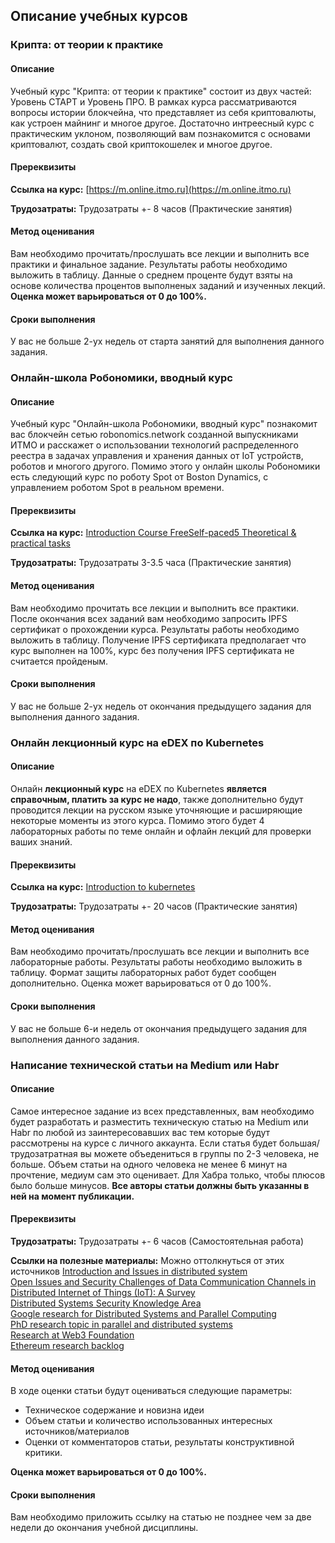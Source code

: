 ## Описание учебных курсов

### Крипта: от теории к практике
#### Описание
Учебный курс "Крипта: от теории к практике" состоит из двух частей: Уровень СТАРТ и Уровень ПРО. В рамках курса рассматриваются вопросы истории блокчейна, что представляет из себя криптовалюты, как устроен майнинг и многое другое.
Достаточно интреесный курс с практическим уклоном, позволяющий вам познакомится с основами криптовалют, создать свой криптокошелек и многое другое.

#### Пререквизиты
**Ссылка на курс:** [https://m.online.itmo.ru](https://m.online.itmo.ru)

**Трудозатраты:** Трудозатраты +- 8 часов (Практические занятия)

#### Метод оценивания
Вам необходимо прочитать/прослушать все лекции и выполнить все практики и финальное задание. Результаты работы необходимо выложить в таблицу. Данные о среднем проценте будут взяты на основе количества процентов выполненых заданий и изученных лекций.
**Оценка может варьироваться от 0 до 100%.**

#### Сроки выполнения
У вас не больше 2-ух недель от старта занятий для выполнения данного задания. 

### Онлайн-школа Робономики, вводный курс
#### Описание
Учебный курс "Онлайн-школа Робономики, вводный курс" познакомит вас блокчейн сетью robonomics.network созданной выпускниками ИТМО и расскажет о использовании технологий распределенного реестра в задачах управления и хранения данных от IoT устройств, роботов и многого другого. Помимо этого у онлайн школы Робономики есть следующий курс по роботу Spot от Boston Dynamics, с управлением роботом Spot в реальном времени.

#### Пререквизиты
**Ссылка на курс:** [Introduction Course FreeSelf-paced5 Theoretical & practical tasks](https://robonomics.academy/online-courses/introduction-course)

**Трудозатраты:**  Трудозатраты 3-3.5 часа (Практические занятия)

#### Метод оценивания
Вам необходимо прочитать все лекции и выполнить все практики. После окончания всех заданий вам необходимо запросить IPFS сертификат о прохождении курса. Результаты работы необходимо выложить в таблицу. Получение IPFS сертификата предполагает что курс выполнен на 100%, курс без получения IPFS сертификата не считается пройденым.

#### Сроки выполнения
У вас не больше 2-ух недель от окончания предыдущего задания для выполнения данного задания. 

### Онлайн лекционный курс на eDEX по Kubernetes
#### Описание
Онлайн **лекционный курс** на eDEX по Kubernetes **является справочным, платить за курс не надо**, также дополнительно будут проводится лекции на русском языке уточняющие и расширяющие некоторые моменты из этого курса. Помимо этого будет 4 лабораторных работы по теме онлайн и офлайн лекций для проверки ваших знаний.
#### Пререквизиты
**Ссылка на курс:** [Introduction to kubernetes](https://www.edx.org/course/introduction-to-kubernetes)

**Трудозатраты:** Трудозатраты +- 20 часов (Практические занятия)

#### Метод оценивания
Вам необходимо прочитать/прослушать все лекции и выполнить все лабораторные работы. Результаты работы необходимо выложить в таблицу. Формат защиты лабораторных работ будет сообщен дополнительно.
Оценка может варьироваться от 0 до 100%.

#### Сроки выполнения
У вас не больше 6-и недель от окончания предыдущего задания для выполнения данного задания. 

### Написание технической статьи на Medium или Habr
#### Описание
Самое интересное задание из всех представленных, вам необходимо будет разработать и разместить техническую статью на Medium или Habr по любой из заинтересовавших вас тем которые будут рассмотрены на курсе с личного аккаунта. Если статья будет большая/трудозатратная вы можете объедениться в группы по 2-3 человека, не больше. Объем статьи на одного человека не менее 6 минут на прочтение, медиум сам это оценивает. Для Хабра только, чтобы плюсов было больше минусов. **Все авторы статьи должны быть указанны в ней на момент публикации.**
#### Пререквизиты
**Трудозатраты:** Трудозатраты +- 6 часов (Самостоятельная работа)

**Ссылки на полезные материалы:** Можно оттолкнуться от этих источников 
[Introduction and Issues in distributed system](https://ds.cs.luc.edu/issues/issues.html)    
[Open Issues and Security Challenges of Data Communication Channels in Distributed Internet of Things (IoT): A Survey](https://www.researchgate.net/publication/322814035_Open_Issues_and_Security_Challenges_of_Data_Communication_Channels_in_Distributed_Internet_of_Things_IoT_A_Survey)   
[Distributed Systems Security Knowledge Area](https://www.cybok.org/media/downloads/Distributed_Systems_Security_issue_1.0.pdf)   
[Google research for Distributed Systems and Parallel Computing](https://research.google/research-areas/distributed-systems-and-parallel-computing/)   
[PhD research topic in parallel and distributed systems](https://phdprojects.org/phd-research-topic-parallel-distributed-systems/)   
[Research at Web3 Foundation](https://research.web3.foundation/en/latest/index.html)   
[Ethereum research backlog](https://notes.ethereum.org/@ethsg/rkxpeG0ff?type=view)   

#### Метод оценивания
В ходе оценки статьи будут оцениваться следующие параметры:

- Техническое содержание и новизна идеи
- Объем статьи и количество  использованных интересных источников/материалов
- Оценки от комментаторов статьи, результаты конструктивной критики.

**Оценка может варьироваться от 0 до 100%.**

#### Сроки выполнения
Вам необходимо приложить ссылку на статью не позднее чем за две недели до окончания учебной дисциплины. 
